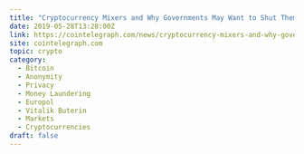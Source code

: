 ```yaml
---
title: "Cryptocurrency Mixers and Why Governments May Want to Shut Them Down"
date: 2019-05-28T13:28:00Z
link: https://cointelegraph.com/news/cryptocurrency-mixers-and-why-governments-may-want-to-shut-them-down?utm_medium=RSS&utm_source=hune
site: cointelegraph.com
topic: crypto
category:
  - Bitcoin
  - Anonymity
  - Privacy
  - Money Laundering
  - Europol
  - Vitalik Buterin
  - Markets
  - Cryptocurrencies
draft: false
---
```

